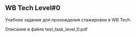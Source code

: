 ## WB Tech Level#0
Учебное задание для прохождения стажировки в WB Tech.

Описание в файле test_task_level_0.pdf